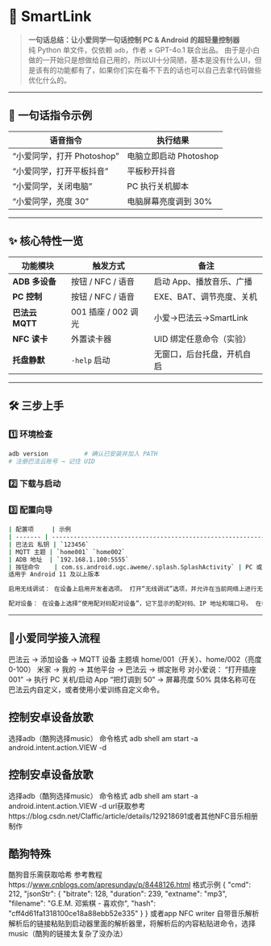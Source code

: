 # 🚀 SmartLink  
> **一句话总结：让小爱同学一句话控制 PC & Android 的超轻量控制器**  
> 纯 Python 单文件，仅依赖 `adb`，作者 × GPT-4o.1 联合出品。
由于是小白做的一开始只是想做给自己用的，所以UI十分简陋，基本是没有什么UI，但是该有的功能都有了，如果你们实在看不下去的话也可以自己去拿代码做些优化什么的。
---

## 📌 一句话指令示例
| 语音指令 | 执行结果 |
|---|---|
| “小爱同学，打开 Photoshop” | 电脑立即启动 Photoshop |
| “小爱同学，打开平板抖音” | 平板秒开抖音 |
| “小爱同学，关闭电脑” | PC 执行关机脚本 |
| “小爱同学，亮度 30” | 电脑屏幕亮度调到 30% |

---

## ✨ 核心特性一览
| 功能模块 | 触发方式 | 备注 |
|---|---|---|
| **ADB 多设备** | 按钮 / NFC / 语音 | 启动 App、播放音乐、广播 |
| **PC 控制** | 按钮 / NFC / 语音 | EXE、BAT、调节亮度、关机 |
| **巴法云 MQTT** | 001 插座 / 002 调光 | 小爱→巴法云→SmartLink |
| **NFC 读卡** | 外置读卡器 | UID 绑定任意命令（实验） |
| **托盘静默** | `-help` 启动 | 无窗口，后台托盘，开机自启 |

---

## 🛠️ 三步上手

### 1️⃣ 环境检查
```bash
adb version          # 确认已安装并加入 PATH
# 注册巴法云账号 → 记住 UID
```


### 2️⃣ 下载与启动
### 3️⃣ 配置向导

```bash
| 配置项     | 示例                                                                            | 提示                 |
| ------- | ----------------------------------------------------------------------------- | ------------------ |
| 巴法云 私钥 | `123456`                                                                      | 个人中心复制             |
| MQTT 主题 | `home001` `home002`                                                         | 必须以 `001`/`002` 结尾 |
| ADB 地址  | `192.168.1.100:5555`                                                          | 建议路由器 DHCP 静态绑定    |
| 按钮命令    | com.ss.android.ugc.aweme/.splash.SplashActivity` | PC 或 Android 任意命令  |
适用于 Android 11 及以上版本

启用无线调试： 在设备上启用开发者选项。 打开“无线调试”选项，并允许在当前网络上进行无线调试。

配对设备： 在设备上选择“使用配对码配对设备”，记下显示的配对码、IP 地址和端口号。 在电脑终端运行以下命令： adb pair <ip_address>:<port> 输入配对码后，系统会提示配对成功。

```
---
## 🚀小爱同学接入流程  
巴法云 → 添加设备 → MQTT 设备
主题填 home/001（开关）、home/002（亮度 0-100）
米家 → 我的 → 其他平台 → 巴法云 → 绑定账号
对小爱说：
“打开插座 001” → 执行 PC 关机/启动 App
“把灯调到 50” → 屏幕亮度 50%
具体名称可在巴法云内自定义，或者使用小爱训练自定义命令。

## 控制安卓设备放歌
选择adb（酷狗选择music）
命令格式
adb shell am start -a android.intent.action.VIEW -d <url>

## 控制安卓设备放歌
选择adb（酷狗选择music）
命令格式
adb shell am start -a android.intent.action.VIEW -d <url>
url获取参考https://blog.csdn.net/Claffic/article/details/129218691或者其他NFC音乐相册制作

## 酷狗特殊
酷狗音乐需获取哈希
参考教程https://www.cnblogs.com/apresunday/p/8448126.html
格式示例
{ "cmd": 212, "jsonStr": { "bitrate": 128, "duration": 239, "extname": "mp3", "filename": "G.E.M. 邓紫棋 - 喜欢你", "hash": "cff4d61fa1318100ce18a88ebb52e335" } }
或者app NFC writer 自带音乐解析 解析后的链接粘贴到启动器里面的解析器里，将解析后的内容粘贴进命令，选择music（酷狗的链接太复杂了没办法）
